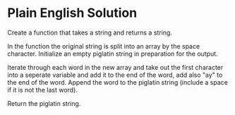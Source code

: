 # Plain English Solution

Create a function that takes a string and returns a string.

In the function the original string is split into an array by the space character. Initialize an empty piglatin string in preparation for the output.

Iterate through each word in the new array and take out the first character into a seperate variable and add it to the end of the word, add also "ay" to the end of the word. Append the word to the piglatin string (include a space if it is not the last word).

Return the piglatin string.